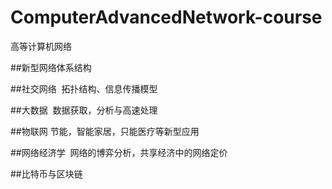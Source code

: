 # ComputerAdvancedNetwork-course
高等计算机网络

##新型网络体系结构


##社交网络
  拓扑结构、信息传播模型

##大数据
  数据获取，分析与高速处理

##物联网
 节能，智能家居，只能医疗等新型应用

##网络经济学
  网络的博弈分析，共享经济中的网络定价
  
##比特币与区块链
